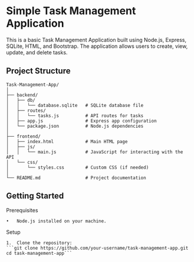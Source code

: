 # Simple Task Management Application

This is a basic Task Management Application built using Node.js, Express, SQLite, HTML, and Bootstrap. The application allows users to create, view, update, and delete tasks.

## Project Structure

```plaintext
Task-Management-App/
│
├── backend/
│   ├── db/
│   │   └── database.sqlite   # SQLite database file
│   ├── routes/
│   │   └── tasks.js          # API routes for tasks
│   ├── app.js                # Express app configuration
│   └── package.json          # Node.js dependencies
│
├── frontend/
│   ├── index.html            # Main HTML page
│   ├── js/
│   │   └── main.js           # JavaScript for interacting with the API
│   └── css/
│       └── styles.css        # Custom CSS (if needed)
│
└── README.md                 # Project documentation
```

## Getting Started

Prerequisites

    •	Node.js installed on your machine.

Setup

    1.	Clone the repository:
    ```git clone https://github.com/your-username/task-management-app.git
    cd task-management-app```
